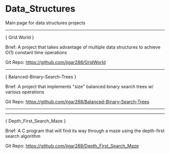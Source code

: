 # Data_Structures
Main page for data structures projects


________________________________________________________________________

{ Grid World }

Brief: A project that takes advantage of multiple data structures to achieve O(1) constant time operations 


Git Repo: https://github.com/jigar288/GridWorld

________________________________________________________________________


{ Balanced-Binary-Search-Trees }


Brief: A project that implements "size" balanced binary search trees w/ various operations

Git Repo: https://github.com/jigar288/Balanced-Binary-Search-Trees


________________________________________________________________________

________________________________________________________________________

{ Depth_First_Search_Maze }

Brief: A C program that will find its way through a maze using the depth-first search algorithm

Git Repo: https://github.com/jigar288/Depth_First_Search_Maze
